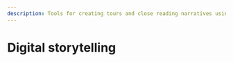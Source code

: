 ```yaml
---
description: Tools for creating tours and close reading narratives using digital objects
---
```


# Digital storytelling

